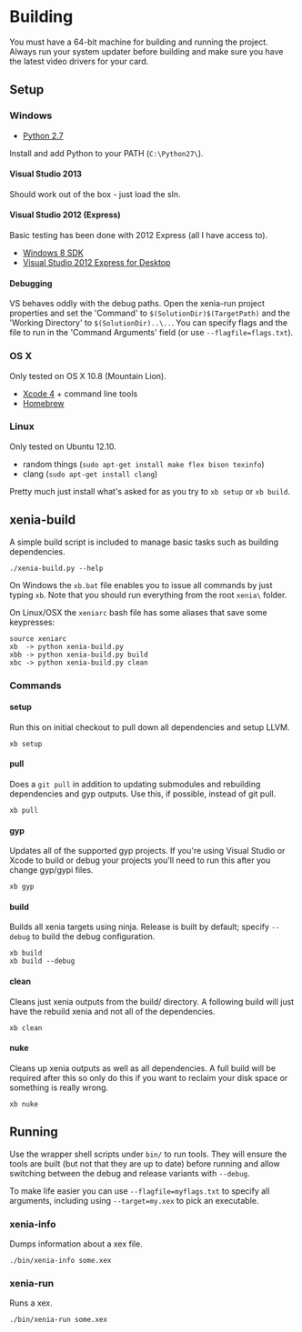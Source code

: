 # Building

You must have a 64-bit machine for building and running the project. Always
run your system updater before building and make sure you have the latest
video drivers for your card.

## Setup

### Windows

* [Python 2.7](http://www.python.org/download/releases/2.7.5/)

Install and add Python to your PATH (`C:\Python27\`).

#### Visual Studio 2013

Should work out of the box - just load the sln.

#### Visual Studio 2012 (Express)

Basic testing has been done with 2012 Express (all I have access to).

* [Windows 8 SDK](http://msdn.microsoft.com/en-us/windows/desktop/aa904949.aspx)
* [Visual Studio 2012 Express for Desktop](http://go.microsoft.com/?linkid=9816758)

#### Debugging

VS behaves oddly with the debug paths. Open the xenia-run project properties
and set the 'Command' to `$(SolutionDir)$(TargetPath)` and the
'Working Directory' to `$(SolutionDir)..\..`. You can specify flags and
the file to run in the 'Command Arguments' field (or use `--flagfile=flags.txt`).

### OS X

Only tested on OS X 10.8 (Mountain Lion).

* [Xcode 4](http://developer.apple.com/xcode/) + command line tools
* [Homebrew](http://mxcl.github.com/homebrew/)

### Linux

Only tested on Ubuntu 12.10.

* random things (`sudo apt-get install make flex bison texinfo`)
* clang (`sudo apt-get install clang`)

Pretty much just install what's asked for as you try to `xb setup` or
`xb build`.

## xenia-build

A simple build script is included to manage basic tasks such as building
dependencies.

    ./xenia-build.py --help

On Windows the `xb.bat` file enables you to issue all commands by just typing
`xb`. Note that you should run everything from the root `xenia\` folder.

On Linux/OSX the `xeniarc` bash file has some aliases that save some
keypresses:

    source xeniarc
    xb  -> python xenia-build.py
    xbb -> python xenia-build.py build
    xbc -> python xenia-build.py clean

### Commands

#### setup

Run this on initial checkout to pull down all dependencies and setup LLVM.

    xb setup

#### pull

Does a `git pull` in addition to updating submodules and rebuilding dependencies
and gyp outputs. Use this, if possible, instead of git pull.

    xb pull

#### gyp

Updates all of the supported gyp projects. If you're using Visual Studio or
Xcode to build or debug your projects you'll need to run this after you change
gyp/gypi files.

    xb gyp

#### build

Builds all xenia targets using ninja. Release is built by default; specify
`--debug` to build the debug configuration.

    xb build
    xb build --debug

#### clean

Cleans just xenia outputs from the build/ directory. A following build will just
have the rebuild xenia and not all of the dependencies.

    xb clean

#### nuke

Cleans up xenia outputs as well as all dependencies. A full build will be
required after this so only do this if you want to reclaim your disk space or
something is really wrong.

    xb nuke

## Running

Use the wrapper shell scripts under `bin/` to run tools. They will ensure the
tools are built (but not that they are up to date) before running and allow
switching between the debug and release variants with `--debug`.

To make life easier you can use `--flagfile=myflags.txt` to specify all
arguments, including using `--target=my.xex` to pick an executable.

### xenia-info

Dumps information about a xex file.

    ./bin/xenia-info some.xex

### xenia-run

Runs a xex.

    ./bin/xenia-run some.xex
